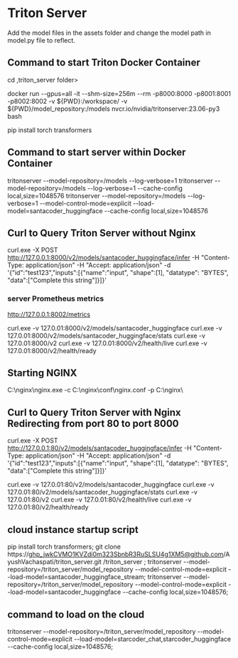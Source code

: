 # Triton Server
Add the model files in the assets folder and change the model path in model.py file to reflect.

## Command to start Triton Docker Container
 cd ,triton_server folder>
 
 docker run --gpus=all -it --shm-size=256m --rm -p8000:8000 -p8001:8001 -p8002:8002 -v ${PWD}:/workspace/ -v ${PWD}/model_repository:/models nvcr.io/nvidia/tritonserver:23.06-py3 bash
 
 pip install torch transformers

## Command to start server within Docker Container
 tritonserver --model-repository=/models --log-verbose=1
 tritonserver --model-repository=/models --log-verbose=1 --cache-config local,size=1048576
 tritonserver --model-repository=/models --log-verbose=1 --model-control-mode=explicit --load-model=santacoder_huggingface --cache-config local,size=1048576

## Curl to Query Triton Server without Nginx
 curl.exe  -X POST  http://127.0.0.1:8000/v2/models/santacoder_huggingface/infer -H "Content-Type: application/json" -H "Accept: application/json" -d
 '{\"id\":\"test123\",\"inputs\":[{\"name\":\"input\", \"shape\":[1], \"datatype\": \"BYTES\", \"data\":[\"Complete this string\"]}]}'

 ### server Prometheus metrics
 http://127.0.0.1:8002/metrics

 curl.exe -v 127.0.01:8000/v2/models/santacoder_huggingface
 curl.exe -v 127.0.01:8000/v2/models/santacoder_huggingface/stats
 curl.exe -v 127.0.01:8000/v2
 curl.exe -v 127.0.01:8000/v2/health/live
 curl.exe -v 127.0.01:8000/v2/health/ready

## Starting NGINX
 C:\nginx\nginx.exe -c C:\nginx\conf\nginx.conf -p C:\nginx\

## Curl to Query Triton Server with Nginx Redirecting from port 80 to port 8000
 curl.exe  -X POST  http://127.0.0.1:80/v2/models/santacoder_huggingface/infer -H "Content-Type: application/json" -H "Accept: application/json" -d
 '{\"id\":\"test123\",\"inputs\":[{\"name\":\"input\", \"shape\":[1], \"datatype\": \"BYTES\", \"data\":[\"Complete this string\"]}]}'

 curl.exe -v 127.0.01:80/v2/models/santacoder_huggingface
 curl.exe -v 127.0.01:80/v2/models/santacoder_huggingface/stats
 curl.exe -v 127.0.01:80/v2
 curl.exe -v 127.0.01:80/v2/health/live
 curl.exe -v 127.0.01:80/v2/health/ready
 

 ## cloud instance startup script
pip install torch transformers;
git clone https://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@github.com/AyushVachaspati/triton_server.git /triton_server ;
tritonserver --model-repository=/triton_server/model_repository --model-control-mode=explicit --load-model=santacoder_huggingface_stream;
tritonserver --model-repository=/triton_server/model_repository --model-control-mode=explicit --load-model=santacoder_huggingface --cache-config local,size=1048576;


 ## command to load on the cloud
tritonserver --model-repository=/triton_server/model_repository --model-control-mode=explicit --load-model=starcoder_chat,starcoder_huggingface  --cache-config local,size=1048576;